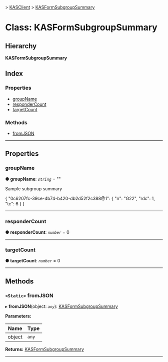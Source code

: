 [](../README.md) > [KASClient](../modules/kasclient.md) > [KASFormSubgroupSummary](../classes/kasclient.kasformsubgroupsummary.md)

# Class: KASFormSubgroupSummary

## Hierarchy

**KASFormSubgroupSummary**

## Index

### Properties

* [groupName](kasclient.kasformsubgroupsummary.md#groupname)
* [responderCount](kasclient.kasformsubgroupsummary.md#respondercount)
* [targetCount](kasclient.kasformsubgroupsummary.md#targetcount)


### Methods

* [fromJSON](kasclient.kasformsubgroupsummary.md#fromjson)



---

## Properties

<a id="groupname"></a>

###  groupName

**● groupName**: *`string`* = ""


Sample subgroup summary

{ "0c6207fc-39ce-4b74-b420-db2d52f2c388@1": { "n": "G22", "rdc": 1, "tc": 6 } }


___
<a id="respondercount"></a>

###  responderCount

**● responderCount**: *`number`* = 0

___
<a id="targetcount"></a>

###  targetCount

**● targetCount**: *`number`* = 0

___

## Methods

<a id="fromjson"></a>

### `<Static>` fromJSON

▸ **fromJSON**(object: *`any`*): [KASFormSubgroupSummary](kasclient.kasformsubgroupsummary.md)

**Parameters:**

| Name | Type |
| ------ | ------ |
| object | `any` |

**Returns:** [KASFormSubgroupSummary](kasclient.kasformsubgroupsummary.md)

___

